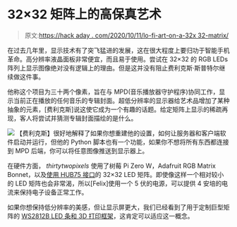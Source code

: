 # 32×32 矩阵上的高保真艺术

> 原文:[https://hack aday . com/2020/10/11/lo-fi-art-on-a-32x 32-matrix/](https://hackaday.com/2020/10/11/lo-fi-art-on-a-32x32-matrix/)

在过去几年里，显示技术有了突飞猛进的发展，这在很大程度上要归功于智能手机革命。高分辨率液晶面板非常便宜，而且易于使用。尝试在 32×32 的 RGB LEDs 阵列上显示图像绝对没有逻辑上的理由。但是这并没有阻止费利克斯·斯普特尔继续做这件事。

他称这个项目为三十两个像素，旨在与 MPD(音乐播放器守护程序)协同工作，显示当前正在播放的任何音乐的专辑封面。超低分辨率的显示器给艺术品增加了某种抽象的元素，[费利克斯]说这使它成为一个有趣的话题。给定矩阵上显示的稀疏再现，客人将尝试并猜测专辑封面描绘的是什么。

[![](../Images/c099ea05930fe762e75bd8b963fcb17b.png)](https://hackaday.com/wp-content/uploads/2020/10/32pixels_detail.jpg) 【费利克斯】很好地解释了如果你想重建他的设置，如何让服务器和客户端软件启动并运行，但他的 Python 脚本也有一个功能，如果你不想将所有东西都连接到 MPD 后端，你可以将任意图像推送到显示器上。

在硬件方面， *thirtytwopixels* 使用了树莓 Pi Zero W，Adafruit RGB Matrix Bonnet，以及[使用 HUB75 接口](https://hackaday.com/2020/05/09/reverse-engineering-saves-trashed-led-panels/)的 32×32 LED 矩阵。即使像这样一个相对较小的 LED 矩阵也会非常渴，所以[Felix]使用一个 5 伏的电源，可以提供 4 安培的电流来保持电子设备正常工作。

如果你想保持低分辨率的美感，但让显示屏更大，我们已经看到了用于定制巨型矩阵的 [WS2812B LED 条和 3D 打印框架](https://hackaday.com/2020/05/18/jumbo-led-matrix-brings-classic-sprites-to-life/)，这肯定可以适应这一概念。